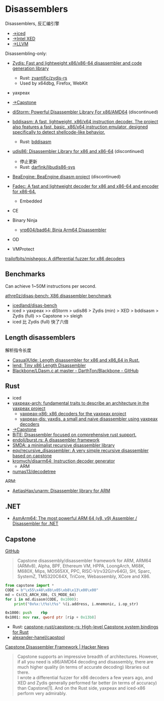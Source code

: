 # Disassemblers
Disassemblers, 反汇编引擎

- [→iced](Assemblers.md#iced)
- [→Intel XED](Assemblers.md#intel-xed)
- [→LLVM](Assemblers.md#llvm)

Disassembling-only:
- [Zydis: Fast and lightweight x86/x86-64 disassembler and code generation library](https://github.com/zyantific/zydis)
  - Rust: [zyantific/zydis-rs](https://github.com/zyantific/zydis-rs/)
  - Used by x64dbg, Firefox, WebKit
- yaxpeax
- [→Capstone](#capstone)

- [diStorm: Powerful Disassembler Library For x86/AMD64](https://github.com/gdabah/distorm) (discontinued)
- [bddisasm: A fast, lightweight, x86/x64 instruction decoder. The project also features a fast, basic, x86/x64 instruction emulator, designed specifically to detect shellcode-like behavior.](https://github.com/bitdefender/bddisasm)
  - Rust: [bddisasm](https://docs.rs/bddisasm/latest/bddisasm/)
- [udis86: Disassembler Library for x86 and x86-64](https://github.com/vmt/udis86) (discontinued)
  - 停止更新
  - Rust: [darfink/libudis86-sys](https://github.com/darfink/libudis86-sys)
- [BeaEngine: BeaEngine disasm project](https://github.com/BeaEngine/beaengine) (discontinued)
- [Fadec: A fast and lightweight decoder for x86 and x86-64 and encoder for x86-64.](https://github.com/aengelke/fadec)
  - Embedded

- CE
- Binary Ninja
  - [yrp604/bad64: Binja Arm64 Disassembler](https://github.com/yrp604/bad64)
- OD
- VMProtect

[trailofbits/mishegos: A differential fuzzer for x86 decoders](https://github.com/trailofbits/mishegos/)

## Benchmarks
Can achieve 1~50M instructions per second.

[athre0z/disas-bench: X86 disassembler benchmark](https://github.com/athre0z/disas-bench)
- [icedland/disas-bench](https://github.com/icedland/disas-bench)
- iced > yaxpeax >> diStorm > udis86 > Zydis (min) > XED > bddisasm > Zydis (full) >> Capstone >> sleigh
- iced 比 Zydis (full) 快了六倍

## Length disassemblers
解析指令长度

- [CasualX/lde: Length disassembler for x86 and x86\_64 in Rust.](https://github.com/CasualX/lde)
- [lend: Tiny x86 Length Disassembler](https://github.com/greenbender/lend)
- [Blackbone/LDasm.c at master - DarthTon/Blackbone - GitHub](https://github.com/DarthTon/Blackbone/blob/master/src/BlackBone/Asm/LDasm.c)

## Rust
- iced
- [yaxpeax-arch: fundamental traits to describe an architecture in the yaxpeax project](https://github.com/iximeow/yaxpeax-arch)
  - [yaxpeax-x86: x86 decoders for the yaxpeax project](https://github.com/iximeow/yaxpeax-x86)
  - [yaxpeax-dis: yaxdis, a small and naive disassembler using yaxpeax decoders](https://github.com/iximeow/yaxpeax-dis)
- [→Capstone](#capstone)
- [BiTE: Disassembler focused on comprehensive rust support.](https://github.com/WINSDK/bite)
- [endoli/burst.rs: A disassembler framework](https://github.com/endoli/burst.rs)
- [SMDA: a minimalist recursive disassembler library](https://github.com/marirs/smda-rs)
- [eqv/recursive\_disassembler: A very simple recursive disassembler based on capstone](https://github.com/eqv/recursive_disassembler)
- [kromych/disarm64: Instruction decoder generator](https://github.com/kromych/disarm64)
  - ARM
- [numas13/decodetree](https://github.com/numas13/decodetree)

ARM:
- [AetiasHax/unarm: Disassembler library for ARM](https://github.com/AetiasHax/unarm)

## .NET
- [AsmArm64: The most powerful ARM 64 (v8, v9) Assembler / Disassembler for .NET](https://github.com/xoofx/AsmArm64)

## Capstone
[GitHub](https://github.com/capstone-engine/capstone)

> Capstone disassembly/disassembler framework for ARM, ARM64 (ARMv8), Alpha, BPF, Ethereum VM, HPPA, LoongArch, M68K, M680X, Mips, MOS65XX, PPC, RISC-V(rv32G/rv64G), SH, Sparc, SystemZ, TMS320C64X, TriCore, Webassembly, XCore and X86.

```python
from capstone import *
CODE = b"\x55\x48\x8b\x05\xb8\x13\x00\x00"
md = Cs(CS_ARCH_X86, CS_MODE_64)
for i in md.disasm(CODE, 0x1000):
    print("0x%x:\t%s\t%s" %(i.address, i.mnemonic, i.op_str)
```
```asm
0x1000: push    rbp
0x1001: mov rax, qword ptr [rip + 0x13b8]
```

- Rust: [capstone-rust/capstone-rs: High-level Capstone system bindings for Rust](https://github.com/capstone-rust/capstone-rs)
- [alexander-hanel/capstool](https://github.com/alexander-hanel/capstool)

[Capstone Disassembler Framework | Hacker News](https://news.ycombinator.com/item?id=41648711)
> Capstone supports an impressive breadth of architectures. However, if all you need is x86/AMD64 decoding and disassembly, there are much higher quality (in terms of accurate decoding) libraries out there.  
> I wrote a differential fuzzer for x86 decoders a few years ago, and XED and Zydis generally performed far better (in terms of accuracy) than Capstone[1]. And on the Rust side, yaxpeax and iced-x86 perform very admirably.
